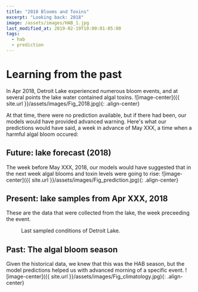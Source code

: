 ```yaml
---
title: "2018 Blooms and Toxins"
excerpt: "Looking back: 2018"
image: /assets/images/HAB_1.jpg
last_modified_at: 2019-02-19T10:00:01-05:00
tags: 
  - hab
  - prediction
---
```

# Learning from the past
In Apr 2018, Detroit Lake experienced numerous bloom events, and at several points the lake water contained algal toxins. 
![image-center]({{ site.url }}/assets/images/Fig_2018.jpg){: .align-center}

At that time, there were no prediction available, but if there had been, our models would have provided advanced warning. Here's what our predictions would have said, a week in advance of May XXX, a time when a harmful algal bloom occured:

## Future: lake forecast (2018)
The week before May XXX, 2018, our models would have suggested that in the next week algal blooms and toxin levels were going to rise:
![image-center]({{ site.url }}/assets/images/Fig_prediction.jpg){: .align-center}

## Present: lake samples from Apr XXX, 2018
These are the data that were collected from the lake, the week preceeding the event. 
<figure style="width: 500px" class="align-center">
  <img src="{{ site.url }}/assets/images/Fig_petal.jpg" alt="">
  <figcaption>Last sampled conditions of Detroit Lake.</figcaption>
</figure>

## Past: The algal bloom season
Given the historical data, we knew that this was the HAB season, but the model predictions helped us with advanced morning of a specific event.
![image-center]({{ site.url }}/assets/images/Fig_climatology.jpg){: .align-center}


